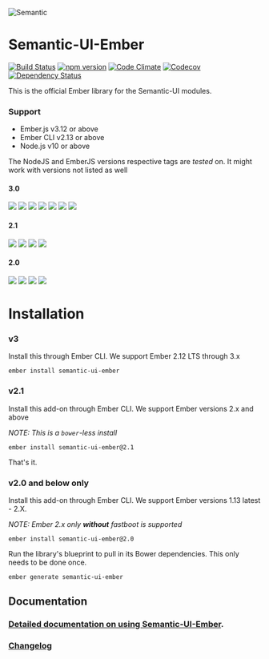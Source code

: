 ![Semantic](http://www.semantic-ui.com/images/logo.png)

# Semantic-UI-Ember

[![Build Status](https://travis-ci.org/Semantic-Org/Semantic-UI-Ember.svg)](https://travis-ci.org/Semantic-Org/Semantic-UI-Ember)
[![npm version](https://badge.fury.io/js/semantic-ui-ember.svg)](http://badge.fury.io/js/semantic-ui-ember)
[![Code Climate](https://codeclimate.com/github/Semantic-Org/Semantic-UI-Ember/badges/gpa.svg)](https://codeclimate.com/github/Semantic-Org/Semantic-UI-Ember)
[![Codecov](https://img.shields.io/codecov/c/github/Semantic-Org/Semantic-UI-Ember.svg)](https://codecov.io/gh/Semantic-Org/Semantic-UI-Ember)
[![Dependency Status](https://david-dm.org/Semantic-Org/Semantic-UI-Ember.svg)](https://david-dm.org/Semantic-Org/Semantic-UI-Ember)

This is the official Ember library for the Semantic-UI modules.

### Support

- Ember.js v3.12 or above
- Ember CLI v2.13 or above
- Node.js v10 or above

The NodeJS and EmberJS versions respective tags are _tested_ on. It might work with versions not listed as well

#### 3.0

![](https://img.shields.io/badge/nodejs-6-brightgreen.svg)
![](https://img.shields.io/badge/nodejs-8-brightgreen.svg)
![](https://img.shields.io/badge/ember-2.16-orange.svg)
![](https://img.shields.io/badge/ember-2.18-orange.svg)
![](https://img.shields.io/badge/ember-3.0-orange.svg)
![](https://img.shields.io/badge/ember-3.1--beta-orange.svg)
![](https://img.shields.io/badge/ember--fastboot-1.0-4969B2.svg)

#### 2.1

![](https://img.shields.io/badge/nodejs-6-brightgreen.svg)
![](https://img.shields.io/badge/ember-2.16-orange.svg)
![](https://img.shields.io/badge/ember-2.18-orange.svg)
![](https://img.shields.io/badge/ember--fastboot-1.0-4969B2.svg)

#### 2.0

![](https://img.shields.io/badge/nodejs-6-brightgreen.svg)
![](https://img.shields.io/badge/ember-1.13-orange.svg)
![](https://img.shields.io/badge/ember-2.4-orange.svg)
![](https://img.shields.io/badge/ember-2.8-orange.svg)

# Installation

### v3

Install this through Ember CLI. We support Ember 2.12 LTS through 3.x

```
ember install semantic-ui-ember
```

### v2.1

Install this add-on through Ember CLI. We support Ember versions 2.x and above

_NOTE: This is a `bower`-less install_

```
ember install semantic-ui-ember@2.1
```

That's it.

### v2.0 and below only

Install this add-on through Ember CLI. We support Ember versions 1.13 latest - 2.X.

_NOTE: Ember 2.x only **without** fastboot is supported_

```
ember install semantic-ui-ember@2.0
```

Run the library's blueprint to pull in its Bower dependencies. This only needs to be done once.

```
ember generate semantic-ui-ember
```

## Documentation

### [Detailed documentation on using Semantic-UI-Ember](http://Semantic-Org.github.io/Semantic-UI-Ember).

### [Changelog](CHANGELOG.md)
